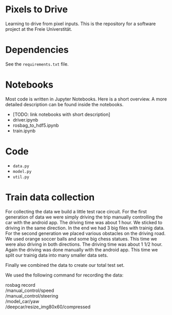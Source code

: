 # Pixels to Drive

Learning to drive from pixel inputs.
This is the repository for a software project at the Freie Universtität.

# Dependencies

See the `requirements.txt` file.

# Notebooks

Most code is written in Jupyter Notebooks. Here is a short overview. A more
detailed description can be found inside the notebooks.

* [TODO: link notebooks with short description]
* driver.ipynb
* rosbag_to_hdf5.ipynb
* train.ipynb

# Code

* `data.py`
* `model.py`
* `util.py`

# Train data collection

For collecting the data we build a little test race circuit. For the first
generation of data we were simply driving the trip manually controlling
the car with the android app. The driving time was about 1 hour. We sticked
to driving in the same direction. In the end we had 3 big files with trainig
data.
For the second generation we placed various obstacles on the driving road.
We used orange soccer balls and some big chess statues. This time we were also
driving in both directions. The driving time was about 1 1/2 hour. Again the 
driving was done manually with the android app. This time we split our trainig
data into many smaller data sets.

Finally we combined the data to create our total test set.

We used the following command for recording the data:

   rosbag record  \
    	/manual_control/speed \
    	/manual_control/steering \
    	/model_car/yaw \
        /deepcar/resize_img80x60/compressed
